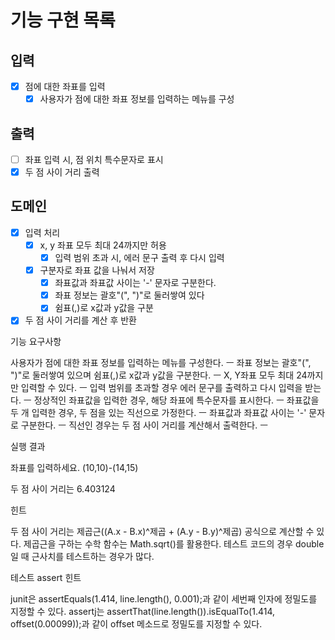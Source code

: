 # 기능 구현 목록

## 입력
- [x] 점에 대한 좌표를 입력
  - [x] 사용자가 점에 대한 좌표 정보를 입력하는 메뉴를 구성

## 출력
- [ ] 좌표 입력 시, 점 위치 특수문자로 표시
- [x] 두 점 사이 거리 출력

## 도메인
- [x] 입력 처리
  - [x] x, y 좌표 모두 최대 24까지만 허용
      - [x] 입력 범위 초과 시, 에러 문구 출력 후 다시 입력
  - [x] 구분자로 좌표 값을 나눠서 저장
    - [x] 좌표값과 좌표값 사이는 '-' 문자로 구분한다.
    - [x] 좌표 정보는 괄호"(", ")"로 둘러쌓여 있다
    - [x] 쉼표(,)로 x값과 y값을 구분
- [x] 두 점 사이 거리를 계산 후 반환

기능 요구사항

사용자가 점에 대한 좌표 정보를 입력하는 메뉴를 구성한다. ㅡ
좌표 정보는 괄호"(", ")"로 둘러쌓여 있으며 쉼표(,)로 x값과 y값을 구분한다. ㅡ
X, Y좌표 모두 최대 24까지만 입력할 수 있다. ㅡ
입력 범위를 초과할 경우 에러 문구를 출력하고 다시 입력을 받는다. ㅡ
정상적인 좌표값을 입력한 경우, 해당 좌표에 특수문자를 표시한다. ㅡ
좌표값을 두 개 입력한 경우, 두 점을 있는 직선으로 가정한다. ㅡ
좌표값과 좌표값 사이는 '-' 문자로 구분한다. ㅡ
직선인 경우는 두 점 사이 거리를 계산해서 출력한다. ㅡ



실행 결과

좌표를 입력하세요.
(10,10)-(14,15)

두 점 사이 거리는 6.403124



힌트

두 점 사이 거리는 제곱근((A.x - B.x)^제곱 + (A.y - B.y)^제곱) 공식으로 계산할 수 있다.
제곱근을 구하는 수학 함수는 Math.sqrt()를 활용한다.
테스트 코드의 경우 double일 때 근사치를 테스트하는 경우가 많다.

테스트 assert 힌트

junit은 assertEquals(1.414, line.length(), 0.001);과 같이 세번째 인자에 정밀도를 지정할 수 있다.
assertj는 assertThat(line.length()).isEqualTo(1.414, offset(0.00099));과 같이 offset 메소드로 정밀도를 지정할 수 있다.
